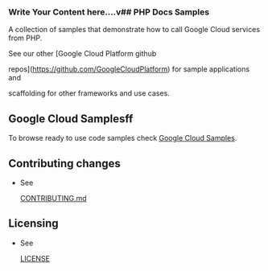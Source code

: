 ### Write Your Content here....v## PHP Docs Samples

A collection of samples that demonstrate how to call Google Cloud services from PHP.

See our other [Google Cloud Platform github

repos](https://github.com/GoogleCloudPlatform) for sample applications and

scaffolding for other frameworks and use cases.

## Google Cloud Samplesff

To browse ready to use code samples check [Google Cloud Samples](https://cloud.google.com/docs/samples?l=php).

## Contributing changes

* See

  [CONTRIBUTING.md](CONTRIBUTING.md)

## Licensing

* See

  [LICENSE](LICENSE)